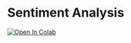 # Sentiment Analysis

[![Open In Colab](https://colab.research.google.com/assets/colab-badge.svg)](https://colab.research.google.com/github/pbmstrk/sentiment-analysis/blob/master/sentiment_analysis_sst.ipynb)



